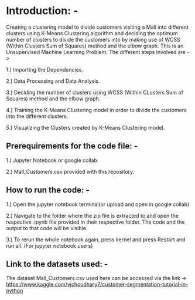 # Introduction: -

Creating a clustering model to divide customers visiting a Mall into different clusters using K-Means Clustering algorithm and deciding the optimum number of clusters to divide the customers into by making use of WCSS (Within Clusters Sum of Squares) method and the elbow graph.
This is an Unsupervised Machine Learning Problem.
The different steps involved are  -> 

1.) Importing the Dependencies.

2.) Data Processing and Data Analysis.

3.) Deciding the number of clusters using WCSS (Within CLusters Sum of Squares) method and the elbow graph.

4.) Training the K-Means Clustering model in order to divide the customers into the different clusters.

5.) Visualizing the Clusters created by K-Means Clustering model.


## Prerequirements for the code file: -

1.) Jupyter Notebook or google collab.

2.) Mall_Customers.csv provided with this repository.


## How to run the code: -

1.) Open the jupyter notebook terminal(or upload and open in google collab) 

2.) Navigate to the folder where the zip file is extracted to and open the respective .ipynb file provided in their respective folder. The code and the output to that code will be visible.

3.) To rerun the whole notebook again, press kernel and press Restart and run all. (For jupyter notebook users)


## Link to the datasets used: -

The dataset Mall_Customers.csv used here can be accessed via the link -> https://www.kaggle.com/vjchoudhary7/customer-segmentation-tutorial-in-python
